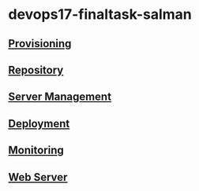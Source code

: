 # devops17-finaltask-salman



## [Provisioning](https://github.com/sallfarr77/devops17-finaltask-salman/tree/main/1.%20Provisioning)

## [Repository](https://github.com/sallfarr77/devops17-finaltask-salman/tree/main/2.%20Repository)

## [Server Management](https://github.com/sallfarr77/devops17-finaltask-salman/tree/main/3.%20Server%20Management)

## [Deployment](https://github.com/sallfarr77/devops17-finaltask-salman/tree/main/4.%20Deployment)

## [Monitoring](https://github.com/sallfarr77/devops17-finaltask-salman/tree/main/5.%20Monitoring)

## [Web Server](https://github.com/sallfarr77/devops17-finaltask-salman/tree/main/6.%20Web%20Server)
